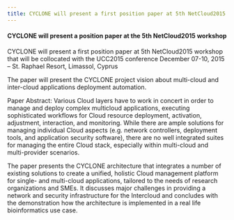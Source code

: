 ```yaml
---
title: CYCLONE will present a first position paper at 5th NetCloud2015 workshop
---
```

#### CYCLONE will present a position paper at the 5th NetCloud2015 workshop

CYCLONE will present a first position paper at 5th NetCloud2015 workshop that will be collocated with the UCC2015
conference December 07-10, 2015 – St. Raphael Resort, Limassol, Cyprus
<!-- more -->
The paper will present the CYCLONE project vision about multi-cloud and inter-cloud applications deployment automation.

Paper Abstract:
Various Cloud layers have to work in concert in order to manage and deploy complex multicloud applications, executing
sophisticated workflows for Cloud resource deployment, activation, adjustment, interaction, and monitoring. While there
are ample solutions for managing individual Cloud aspects (e.g. network controllers, deployment tools, and application
security software), there are no well integrated
suites for managing the entire Cloud stack, especially within multi-cloud and multi-provider scenarios.

The paper presents the CYCLONE architecture that integrates a number of existing solutions to create a unified,
holistic Cloud management platform for single- and multi-cloud applications, tailored to the needs of research
organizations and SMEs. It discusses major challenges in providing a network and security infrastructure for
the Intercloud and concludes with the demonstration how the architecture is implemented in a real life bioinformatics use case.
